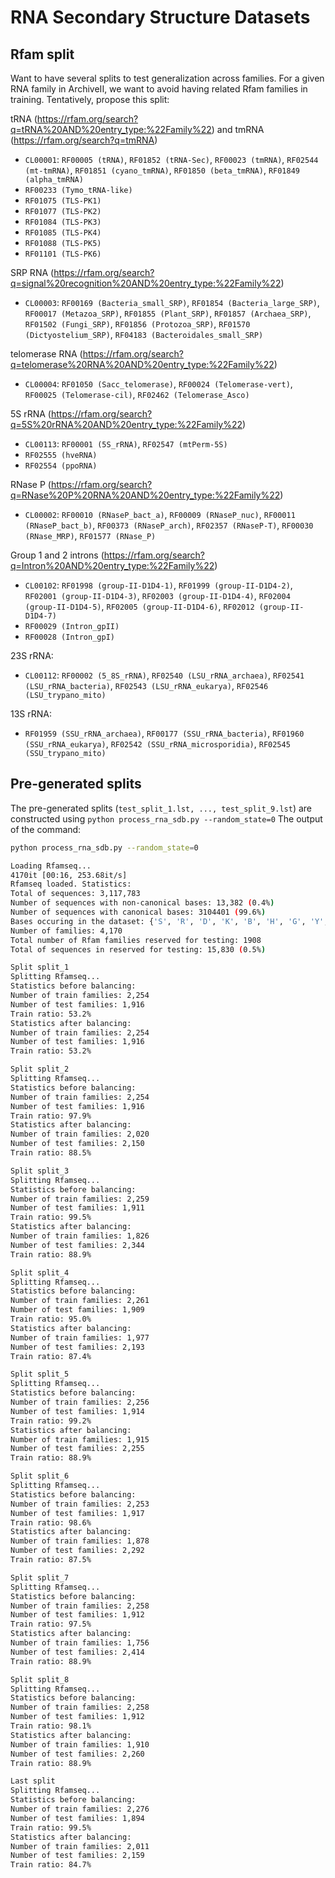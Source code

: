 # RNA Secondary Structure Datasets

## Rfam split

Want to have several splits to test generalization across families. For a given RNA family in ArchiveII, we want to avoid having related Rfam families in training. Tentatively, propose this split:

tRNA (https://rfam.org/search?q=tRNA%20AND%20entry_type:%22Family%22) and tmRNA (https://rfam.org/search?q=tmRNA)

- `CL00001`: `RF00005 (tRNA)`, `RF01852 (tRNA-Sec)`, `RF00023 (tmRNA)`, `RF02544 (mt-tmRNA)`, `RF01851 (cyano_tmRNA)`, `RF01850 (beta_tmRNA)`, `RF01849 (alpha_tmRNA)`
- `RF00233 (Tymo_tRNA-like)`
- `RF01075 (TLS-PK1)`
- `RF01077 (TLS-PK2)`
- `RF01084 (TLS-PK3)`
- `RF01085 (TLS-PK4)`
- `RF01088 (TLS-PK5)`
- `RF01101 (TLS-PK6)`

SRP RNA (https://rfam.org/search?q=signal%20recognition%20AND%20entry_type:%22Family%22)

- `CL00003`: `RF00169 (Bacteria_small_SRP)`, `RF01854 (Bacteria_large_SRP)`, `RF00017 (Metazoa_SRP)`, `RF01855 (Plant_SRP)`, `RF01857 (Archaea_SRP)`, `RF01502 (Fungi_SRP)`, `RF01856 (Protozoa_SRP)`, `RF01570 (Dictyostelium_SRP)`, `RF04183 (Bacteroidales_small_SRP)`

telomerase RNA (https://rfam.org/search?q=telomerase%20RNA%20AND%20entry_type:%22Family%22)

- `CL00004`: `RF01050 (Sacc_telomerase)`, `RF00024 (Telomerase-vert)`, `RF00025 (Telomerase-cil)`, `RF02462 (Telomerase_Asco)`

5S rRNA (https://rfam.org/search?q=5S%20rRNA%20AND%20entry_type:%22Family%22)

- `CL00113`: `RF00001 (5S_rRNA)`, `RF02547 (mtPerm-5S)`
- `RF02555 (hveRNA)`
- `RF02554 (ppoRNA)`

RNase P (https://rfam.org/search?q=RNase%20P%20RNA%20AND%20entry_type:%22Family%22)

- `CL00002`: `RF00010 (RNaseP_bact_a)`, `RF00009 (RNaseP_nuc)`, `RF00011 (RNaseP_bact_b)`, `RF00373 (RNaseP_arch)`, `RF02357 (RNaseP-T)`, `RF00030 (RNase_MRP)`, `RF01577 (RNase_P)`

Group 1 and 2 introns (https://rfam.org/search?q=Intron%20AND%20entry_type:%22Family%22)

- `CL00102`: `RF01998 (group-II-D1D4-1)`, `RF01999 (group-II-D1D4-2)`, `RF02001 (group-II-D1D4-3)`, `RF02003 (group-II-D1D4-4)`, `RF02004 (group-II-D1D4-5)`, `RF02005 (group-II-D1D4-6)`, `RF02012 (group-II-D1D4-7)`
- `RF00029 (Intron_gpII)`
- `RF00028 (Intron_gpI)`

23S rRNA:

- `CL00112`: `RF00002 (5_8S_rRNA)`, `RF02540 (LSU_rRNA_archaea)`, `RF02541 (LSU_rRNA_bacteria)`, `RF02543 (LSU_rRNA_eukarya)`, `RF02546 (LSU_trypano_mito)`

13S rRNA:

- `RF01959 (SSU_rRNA_archaea)`, `RF00177 (SSU_rRNA_bacteria)`, `RF01960 (SSU_rRNA_eukarya)`, `RF02542 (SSU_rRNA_microsporidia)`, `RF02545 (SSU_trypano_mito)`

## Pre-generated splits

The pre-generated splits (`test_split_1.lst, ..., test_split_9.lst`) are constructed using `python process_rna_sdb.py --random_state=0`
The output of the command:
```bash
python process_rna_sdb.py --random_state=0

Loading Rfamseq...
4170it [00:16, 253.68it/s]
Rfamseq loaded. Statistics:
Total of sequences: 3,117,783
Number of sequences with non-canonical bases: 13,382 (0.4%)
Number of sequences with canonical bases: 3104401 (99.6%)
Bases occuring in the dataset: {'S', 'R', 'D', 'K', 'B', 'H', 'G', 'Y', 'A', 'W', 'V', 'U', 'C', 'T', 'M', 'N'} (16 bases)
Number of families: 4,170
Total number of Rfam families reserved for testing: 1908
Total of sequences in reserved for testing: 15,830 (0.5%)

Split split_1
Splitting Rfamseq...
Statistics before balancing:
Number of train families: 2,254
Number of test families: 1,916
Train ratio: 53.2%
Statistics after balancing:
Number of train families: 2,254
Number of test families: 1,916
Train ratio: 53.2%

Split split_2
Splitting Rfamseq...
Statistics before balancing:
Number of train families: 2,254
Number of test families: 1,916
Train ratio: 97.9%
Statistics after balancing:
Number of train families: 2,020
Number of test families: 2,150
Train ratio: 88.5%

Split split_3
Splitting Rfamseq...
Statistics before balancing:
Number of train families: 2,259
Number of test families: 1,911
Train ratio: 99.5%
Statistics after balancing:
Number of train families: 1,826
Number of test families: 2,344
Train ratio: 88.9%

Split split_4
Splitting Rfamseq...
Statistics before balancing:
Number of train families: 2,261
Number of test families: 1,909
Train ratio: 95.0%
Statistics after balancing:
Number of train families: 1,977
Number of test families: 2,193
Train ratio: 87.4%

Split split_5
Splitting Rfamseq...
Statistics before balancing:
Number of train families: 2,256
Number of test families: 1,914
Train ratio: 99.2%
Statistics after balancing:
Number of train families: 1,915
Number of test families: 2,255
Train ratio: 88.9%

Split split_6
Splitting Rfamseq...
Statistics before balancing:
Number of train families: 2,253
Number of test families: 1,917
Train ratio: 98.6%
Statistics after balancing:
Number of train families: 1,878
Number of test families: 2,292
Train ratio: 87.5%

Split split_7
Splitting Rfamseq...
Statistics before balancing:
Number of train families: 2,258
Number of test families: 1,912
Train ratio: 97.5%
Statistics after balancing:
Number of train families: 1,756
Number of test families: 2,414
Train ratio: 88.9%

Split split_8
Splitting Rfamseq...
Statistics before balancing:
Number of train families: 2,258
Number of test families: 1,912
Train ratio: 98.1%
Statistics after balancing:
Number of train families: 1,910
Number of test families: 2,260
Train ratio: 88.9%

Last split
Splitting Rfamseq...
Statistics before balancing:
Number of train families: 2,276
Number of test families: 1,894
Train ratio: 99.5%
Statistics after balancing:
Number of train families: 2,011
Number of test families: 2,159
Train ratio: 84.7%
```
